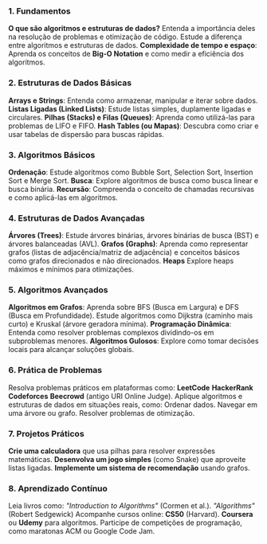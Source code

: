 
### **1. Fundamentos**

**O que são algoritmos e estruturas de dados?**
Entenda a importância deles na resolução de problemas e otimização de código.
Estude a diferença entre algoritmos e estruturas de dados.
**Complexidade de tempo e espaço**:
Aprenda os conceitos de **Big-O Notation** e como medir a eficiência dos algoritmos.

### **2. Estruturas de Dados Básicas**

**Arrays e Strings**:
Entenda como armazenar, manipular e iterar sobre dados.
**Listas Ligadas (Linked Lists)**:
Estude listas simples, duplamente ligadas e circulares.
**Pilhas (Stacks) e Filas (Queues)**:
Aprenda como utilizá-las para problemas de LIFO e FIFO.
**Hash Tables (ou Mapas)**:
Descubra como criar e usar tabelas de dispersão para buscas rápidas.

### **3. Algoritmos Básicos**

**Ordenação**:
Estude algoritmos como Bubble Sort, Selection Sort, Insertion Sort e Merge Sort.
**Busca**:
Explore algoritmos de busca como busca linear e busca binária.
**Recursão**:
Compreenda o conceito de chamadas recursivas e como aplicá-las em algoritmos.

### **4. Estruturas de Dados Avançadas**

**Árvores (Trees)**:
Estude árvores binárias, árvores binárias de busca (BST) e árvores balanceadas (AVL).
**Grafos (Graphs)**:
Aprenda como representar grafos (listas de adjacência/matriz de adjacência) e conceitos básicos como grafos direcionados e não direcionados.
**Heaps**
Explore heaps máximos e mínimos para otimizações.

### **5. Algoritmos Avançados**

**Algoritmos em Grafos**:
Aprenda sobre BFS (Busca em Largura) e DFS (Busca em Profundidade).
Estude algoritmos como Dijkstra (caminho mais curto) e Kruskal (árvore geradora mínima).
**Programação Dinâmica**:
Entenda como resolver problemas complexos dividindo-os em subproblemas menores.
**Algoritmos Gulosos**:
Explore como tomar decisões locais para alcançar soluções globais.

### **6. Prática de Problemas**

Resolva problemas práticos em plataformas como:
**LeetCode**
**HackerRank**
**Codeforces**
**Beecrowd** (antigo URI Online Judge).
Aplique algoritmos e estruturas de dados em situações reais, como:
Ordenar dados.
Navegar em uma árvore ou grafo.
Resolver problemas de otimização.

### **7. Projetos Práticos**

**Crie uma calculadora** que usa pilhas para resolver expressões matemáticas.
**Desenvolva um jogo simples** (como Snake) que aproveite listas ligadas.
**Implemente um sistema de recomendação** usando grafos.

### **8. Aprendizado Contínuo**

Leia livros como:
_"Introduction to Algorithms"_ (Cormen et al.).
_"Algorithms"_ (Robert Sedgewick)
Acompanhe cursos online:
**CS50** (Harvard).
**Coursera** ou **Udemy** para algoritmos.
Participe de competições de programação, como maratonas ACM ou Google Code Jam.


